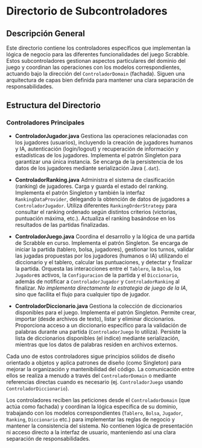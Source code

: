 # Directorio de Subcontroladores

## Descripción General

Este directorio contiene los controladores específicos que implementan la lógica de negocio para las diferentes funcionalidades del juego Scrabble. Estos subcontroladores gestionan aspectos particulares del dominio del juego y coordinan las operaciones con los modelos correspondientes, actuando bajo la dirección del `ControladorDomain` (fachada). Siguen una arquitectura de capas bien definida para mantener una clara separación de responsabilidades.

## Estructura del Directorio

### Controladores Principales

-   **ControladorJugador.java**
    Gestiona las operaciones relacionadas con los jugadores (usuarios), incluyendo la creación de jugadores humanos y IA, autenticación (login/logout) y recuperación de información y estadísticas de los jugadores. Implementa el patrón Singleton para garantizar una única instancia. Se encarga de la persistencia de los datos de los jugadores mediante serialización Java (`.dat`).

-   **ControladorRanking.java**
    Administra el sistema de clasificación (ranking) de jugadores. Carga y guarda el estado del ranking. Implementa el patrón Singleton y también la interfaz `RankingDataProvider`, delegando la obtención de datos de jugadores a `ControladorJugador`. Utiliza diferentes `RankingOrderStrategy` para consultar el ranking ordenado según distintos criterios (victorias, puntuación máxima, etc.). Actualiza el ranking basándose en los resultados de las partidas finalizadas.

-   **ControladorJuego.java**
    Coordina el desarrollo y la lógica de una partida de Scrabble en curso. Implementa el patrón Singleton. Se encarga de iniciar la partida (tablero, bolsa, jugadores), gestionar los turnos, validar las jugadas propuestas por los jugadores (humanos o IA) utilizando el diccionario y el tablero, calcular las puntuaciones, y detectar y finalizar la partida. Orquesta las interacciones entre el `Tablero`, la `Bolsa`, los `Jugador`es activos, la `Configuracion` de la partida y el `Diccionario`, además de notificar a `ControladorJugador` y `ControladorRanking` al finalizar. *No implementa directamente la estrategia de juego de la IA*, sino que facilita el flujo para cualquier tipo de jugador.

-   **ControladorDiccionario.java**
    Gestiona la colección de diccionarios disponibles para el juego. Implementa el patrón Singleton. Permite crear, importar (desde archivos de texto), listar y eliminar diccionarios. Proporciona acceso a un diccionario específico para la validación de palabras durante una partida (`ControladorJuego` lo utiliza). Persiste la lista de diccionarios disponibles (el índice) mediante serialización, mientras que los datos de palabras residen en archivos externos.


Cada uno de estos controladores sigue principios sólidos de diseño orientado a objetos y aplica patrones de diseño (como Singleton) para mejorar la organización y mantenibilidad del código. La comunicación entre ellos se realiza a menudo a través del `ControladorDomain` o mediante referencias directas cuando es necesario (ej. `ControladorJuego` usando `ControladorDiccionario`).

Los controladores reciben las peticiones desde el `ControladorDomain` (que actúa como fachada) y coordinan la lógica específica de su dominio, trabajando con los modelos correspondientes (`Tablero`, `Bolsa`, `Jugador`, `Ranking`, `Diccionario` etc.) para implementar las reglas de negocio y mantener la consistencia del sistema. No contienen lógica de presentación ni acceso directo a la interfaz de usuario, manteniendo así una clara separación de responsabilidades.